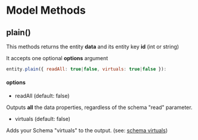 # Model Methods

## plain()

This methods returns the entity **data** and its entity key **id** (int or string)

It accepts one optional **options** argument

```js
entity.plain({ readAll: true|false, virtuals: true|false }):
```

#### options

- readAll (default: false)

Outputs **all** the data properties, regardless of the schema "read" parameter.

- virtuals (default: false)  

Adds your Schema "virtuals" to the output. (see: [schema virtuals](../schema/schema-methods/virtual.md))